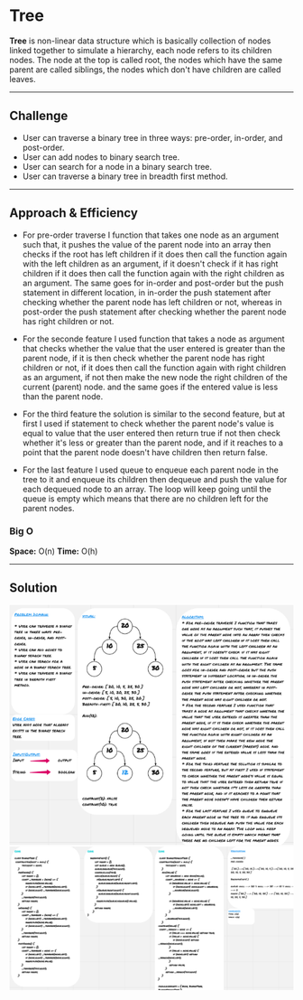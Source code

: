 # Tree 

**Tree** is non-linear data structure which is basically collection of nodes linked together to simulate a hierarchy, each node refers to its children nodes. The node at the top is called root, the nodes which have the same parent are called siblings, the nodes which don't have children are called leaves.

<hr>

## Challenge

* User can traverse a binary tree in three ways: pre-order, in-order, and post-order.
* User can add nodes to binary search tree.
* User can search for a node in a binary search tree.
* User can traverse a binary tree in breadth first method.

<hr>

## Approach & Efficiency

* For pre-order traverse I function that takes one node as an argument such that, it pushes the value of the parent node into an array then checks if the root has left children if it does then call the function again with the left children as an argument, if it doesn't check if it has right children if it does then call the function again with the right children as an argument. The same goes for in-order and post-order but the push statement in different location, in in-order the push statement after checking whether the parent node has left children or not, whereas in post-order the push statement after checking whether the parent node has right children or not.

* For the seconde feature I used function that takes a node as argument that checks whether the value that the user entered is greater than the parent node, if it is then check whether the parent node has right children or not, if it does then call the function again with right children as an argument, if not then make the new node the right children of the current (parent) node. and the same goes if the entered value is less than the parent node.

* For the third feature the solution is similar to the second feature, but at first I used if statement to check whether the parent node's value is equal to value that the user entered then return true if not then check whether it's less or greater than the parent node, and if it reaches to a point that the parent node doesn't have children then return false.

* For the last feature I used queue to enqueue each parent node in the tree to it and enqueue its children then dequeue and push the value for each dequeued node to an array. The loop will keep going until the queue is empty which means that there are no children left for the parent nodes.
 
### Big O

**Space:** O(n)
**Time:** O(h)

<hr>

## Solution

![Whiteborad](../assets/tree-1.png)
![Whiteborad](../assets/tree-2.png)
